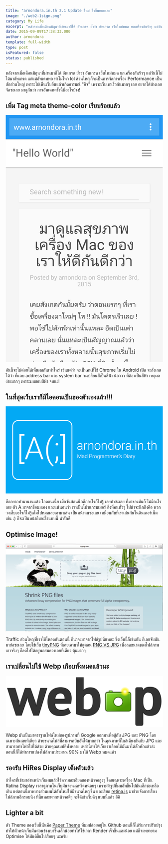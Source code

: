```yaml
---
title: "arnondora.in.th 2.1 Update ใหม่ ไวขึ้นเยอะเลย"
image: "./web2-1sign.png"
category: My Life
excerpt: "หลังจากเมื่อเดือนมิถุนาที่ผ่านมาก็ได้ อัพเกรด ย้ำว่า อัพเกรด เว็บใหม่หมด ยกเครื่องกันรัวๆ แต่วันนี้ไม่ได้มาอัพเกรด แต่แค่อัพเดทพอ ทำไมไหว lol ส่วนใหญ่ก็จะเป็นการจัดการเรื่อง Performance เป็นสักส่วนใหญ่ เพราะไปเห็นเว็บอื่นแล้วเกิดอารมณ์ 'อิจ' เพราะ..."
date: 2015-09-09T17:38:33.000
author: arnondora
template: full-width
type: post
isFeatured: false
status: published
---
```


หลังจากเมื่อเดือนมิถุนาที่ผ่านมาก็ได้ อัพเกรด ย้ำว่า อัพเกรด เว็บใหม่หมด ยกเครื่องกันรัวๆ แต่วันนี้ไม่ได้มาอัพเกรด แต่แค่อัพเดทพอ ทำไมไหว lol ส่วนใหญ่ก็จะเป็นการจัดการเรื่อง Performance เป็นสักส่วนใหญ่ เพราะไปเห็นเว็บอื่นแล้วเกิดอารมณ์ "อิจ" เพราะเว็บเขาเร็วกันมากๆ เลย อยากได้บ้างเลยจัดซะเลย มาดูกันว่า การอัพเดทครั้งนี้มีอะไรบ้าง!

## เพิ่ม Tag meta theme-color เรียบร้อยแล้ว

![newcolor-theme-2](./newcolor-theme-2.png)

อันนี้จะไม่ค่อยได้เห็นผลกันเท่าไหร่ เว้นแต่ว่า จะเป็นคนที่ใช้ Chrome ใน Android เปิด จะสังเกตได้ว่า ที่แถบ address bar และ system bar จะเปลี่ยนสีเป็นสีฟ้า น้อววว ที่ต้องเป็นสีฟ้า เหตุผลง่ายมากๆ เพราะผมชอบสีฟ้า จบนะ!

## ในที่สุดเว็บเราก็มีไอคอนเป็นของตัวเองแล้ว!!!
![newlogointrox2](./newlogointro.png)

คืออยากทำมานานแล้ว ไอคอนเนี่ย เมื่อวันก่อนนึกคึกอะไรก็ไม่รู้ เลยทำซะเลย ที่มาของมันก็ ไม่มีอะไรเลย ตัว A มาจากชื่อผมเอง และแน่นอนว่า เราเป็นโปรแกรมเมอร์ สิ่งที่คนทั่วๆ ไปน่าจะนึกถึงคือ พวกวงเล็บอะไรก็ไม่รู้เต็มไปหมดเลยเอามาเล่น เป็นหน้าคนซะเลย เหมือนกับที่เราเล่นกันในอินเตอร์เน็ต เช่น :) ก็จะเป็นหน้ายิ้มอะไรแบบนี้ น่ารักดี

## Optimise Image!

![reducePNGFile](./reducePNGFile.png)

Traffic ส่วนใหญ่ที่เราใช้โหลดกันตอนนี้ ก็น่าจะมาจากไฟล์รูปนี่แหละ ซึ่งเว็บนี้ก็เช่นกัน ก็เลยจับมันมาย่อซะเลย โดยใช้เว็บ [tinyPNG][2] ที่เคยเอามาให้ดูตอน [PNG VS JPG][3] เพื่อลดขนาดของไฟล์ภาพ เอาจริงๆ ก็ลดไปได้อยู่พอสมควรเลยทีเดียว คุ้มมากๆ

## เราเปลี่ยนไปใช้ Webp เกือบทั้งหมดแล้วนะ

![](./WebP_Logo.png)

Webp มันเป็นมาตราฐานไฟล์ใหม่ของรูปภาพที่ Google ออกมาเพื่อสู้กับ JPG และ PNG โดยเฉพาะกันเลยทีเดียว ด้วยขนาดไฟล์ที่สามารถบีบอัดได้มากกว่า ในคุณภาพที่ใกล้เคียงกันกับ JPG และสามารถทำไฟล์ใสได้ด้วย ด้วยคุณสมบัติทั้งหลาย เหล่านี้ทำให้เว็บเราเลือกใช้มันมาได้สักพักแล้วล่ะ ตอนนี้ก็ได้ทำการแปลงไฟล์ภาพประมาณ 90% มาใช้ Webp หมดแล้ว

## รองรับ HiRes Display เต็มตัวแล้ว
ถ้าใครที่เข้ามาอ่านหน้าเว็บผมแล้วใช้ความละเอียดของหน้าจอสูงๆ โดยเฉพาะเครื่อง Mac ที่เป็น Ratina Display เวลาดูภาพในเว็บมันจะหงุดหงิดหน่อยๆ เพราะว่ารูปที่ผมอัพขึ้นไปมันเล็กซะเหลือเกิน แต่ตอนนี้ภาพบางส่วนผมได้อัพใหม่ให้มีขนาดใหญ่ขึ้น และเรียก [retina.js][4] มาช่วยจัดการเรื่องไฟล์ภาพอีกรอบนึง ทีนี้แหละพวกหน้าจอดีๆ จะได้เข้าเว็บดีๆ แบบนี้แล้ว อิอิ

## Lighter a bit
ตัว Theme ของเว็บนี้นั่นคือ [Paper Theme][5] ที่ผมปล่อยอยู่ใน Github ตอนนี้ก็ได้รับการปรับปรุงทำให้ตัวหน้าเว็บมันค่อนข้างเบาขึ้นเล็กน้อยทำให้ใช้เวลา Render เร็วขึ้นและน้อย แต่ก็จะพยายาม Optimise ให้มันดีขึ้นไปเรื่อยๆ นะครับ

[2]: https://tinypng.com
[3]: http://www.arnondora.in.th/dev-tip-jpg-vs-png/
[4]: http://imulus.github.io/retinajs/
[5]: https://github.com/arnondora/wordpress-paper-theme
